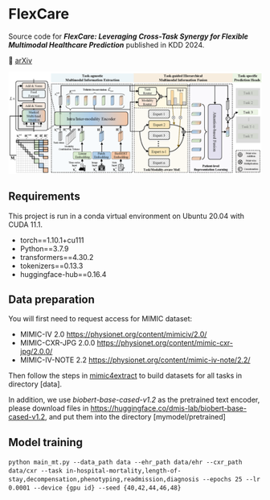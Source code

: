 # FlexCare
Source code for ***FlexCare: Leveraging Cross-Task Synergy for Flexible Multimodal Healthcare Prediction*** published in KDD 2024.

📄 <a href="https://arxiv.org/abs/2406.11928" target="_blank">arXiv</a>

![image](pic/framework.png)

Requirements
----
This project is run in a conda virtual environment on Ubuntu 20.04 with CUDA 11.1. 
+ torch==1.10.1+cu111
+ Python==3.7.9
+ transformers==4.30.2
+ tokenizers==0.13.3
+ huggingface-hub==0.16.4

Data preparation
----
You will first need to request access for MIMIC dataset:
+ MIMIC-IV 2.0 https://physionet.org/content/mimiciv/2.0/
+ MIMIC-CXR-JPG 2.0.0 https://physionet.org/content/mimic-cxr-jpg/2.0.0/
+ MIMIC-IV-NOTE 2.2 https://physionet.org/content/mimic-iv-note/2.2/

Then follow the steps in [mimic4extract](mimic4extract/README.md) to build datasets for all tasks in directory [data].

In addition, we use _biobert-base-cased-v1.2_ as the pretrained text encoder, please download files in https://huggingface.co/dmis-lab/biobert-base-cased-v1.2, and put them into the directory [mymodel/pretrained]

Model training
----
``
python main_mt.py --data_path data --ehr_path data/ehr --cxr_path data/cxr --task in-hospital-mortality,length-of-stay,decompensation,phenotyping,readmission,diagnosis --epochs 25 --lr 0.0001 --device {gpu id} --seed {40,42,44,46,48}
``
